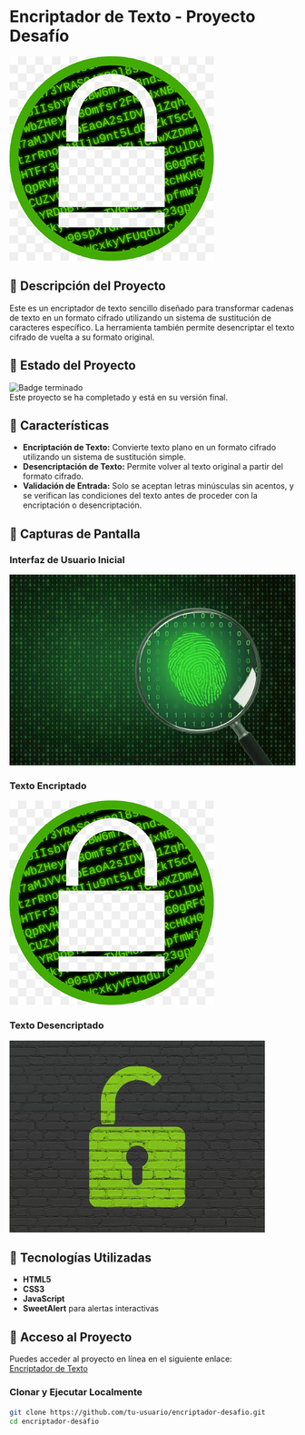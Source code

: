 # Encriptador de Texto - Proyecto Desafío

![Portada del Proyecto](img/encriptado.png)

## 📜 Descripción del Proyecto

Este es un encriptador de texto sencillo diseñado para transformar cadenas de texto en un formato cifrado utilizando un sistema de sustitución de caracteres específico. La herramienta también permite desencriptar el texto cifrado de vuelta a su formato original.

## 🚧 Estado del Proyecto

![Badge terminado](https://img.shields.io/badge/Estado-Terminando-brightgreen)  
Este proyecto se ha completado y está en su versión final.

## 🎯 Características

- **Encriptación de Texto:** Convierte texto plano en un formato cifrado utilizando un sistema de sustitución simple.
- **Desencriptación de Texto:** Permite volver al texto original a partir del formato cifrado.
- **Validación de Entrada:** Solo se aceptan letras minúsculas sin acentos, y se verifican las condiciones del texto antes de proceder con la encriptación o desencriptación.

## 📸 Capturas de Pantalla

### Interfaz de Usuario Inicial
![Imagen inicial](img/inicio-encriptador.jpg)

### Texto Encriptado
![Texto encriptado](img/encriptado.png)

### Texto Desencriptado
![Texto desencriptado](img/desencriptado.jpg)

## 🔧 Tecnologías Utilizadas

- **HTML5**
- **CSS3**
- **JavaScript**
- **SweetAlert** para alertas interactivas

## 🚀 Acceso al Proyecto

Puedes acceder al proyecto en línea en el siguiente enlace:  
[Encriptador de Texto](https://andresluna-ing.github.io/encriptador-desafio/)

### Clonar y Ejecutar Localmente

```bash
git clone https://github.com/tu-usuario/encriptador-desafio.git
cd encriptador-desafio
